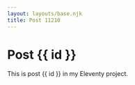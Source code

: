 ```yaml
---
layout: layouts/base.njk
title: Post 11210
---
```


# Post {{ id }}

This is post {{ id }} in my Eleventy project.
